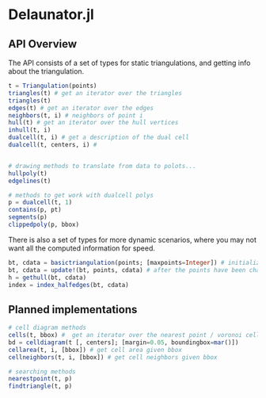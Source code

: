 # Delaunator.jl


## API Overview

The API consists of a set of types for static triangulations, and getting 
info about the triangulation. 

```julia
t = Triangulation(points)
triangles(t) # get an iterator over the triangles 
triangles(t)
edges(t) # get an iterator over the edges 
neighbors(t, i) # neighbors of point i
hull(t) # get an iterator over the hull vertices
inhull(t, i)
dualcell(t, i) # get a description of the dual cell
dualcell(t, centers, i) # 


# drawing methods to translate from data to polots... 
hullpoly(t)
edgelines(t) 

# methods to get work with dualcell polys
p = dualcell(t, 1)
contains(p, pt)
segments(p)
clippedpoly(p, bbox)
```

There is also a set of types for more dynamic scenarios, where you may not
want all the computed information for speed. 
```julia
bt, cdata = basictriangulation(points; [maxpoints=Integer]) # initialize data structures 
bt, cdata = update!(bt, points, cdata) # after the points have been changed, may incur allocations
h = gethull(bt, cdata)
index = index_halfedges(bt, cdata)
```

Planned implementations
-----------------------
```julia
# cell diagram methods
cells(t, bbox) #  get an iterator over the nearest point / voronoi cells given the bounding box
bd = celldiagram(t [, centers]; [margin=0.05, boundingbox=mar()])
cellarea(t, i, [bbox]) # get cell area given bbox 
cellneighbors(t, i, [bbox]) # get cell neighbors given bbox 

# searching methods
nearestpoint(t, p)
findtriangle(t, p)
```





